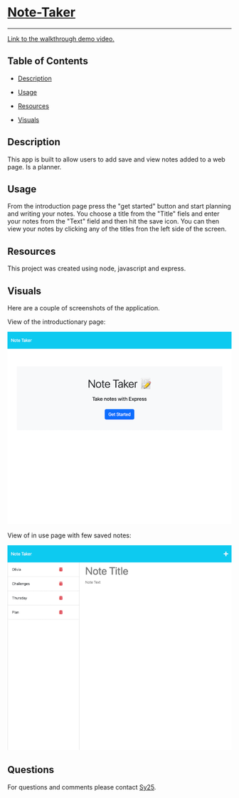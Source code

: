 # [Note-Taker](https://github.com/Saidou25/Note-Taker-)
---

[Link to the walkthrough demo video.](https://drive.google.com/file/d/1quX_I1C5X8KvbVWrpW3F8fdx8Cl_JiOj/view)

## Table of Contents

- [Description](#description)

- [Usage](#usage)

- [Resources](#resources)

- [Visuals](#visuals)


## Description

This app is built to allow users to add save and view notes added to a web page. Is a planner.

## Usage

From the introduction page press the "get started" button and start planning and writing your notes. You choose a title from the "Title" fiels and enter your notes from the "Text" field and then hit the save icon. You can then view your notes by clicking any of the titles fron the left side of the screen.

## Resources

This project was created using node, javascript and express.

## Visuals

Here are a couple of screenshots of the application.

View of the introductionary page:

![Website Sample](./assets/images/note.3.png)

View of in use page with few saved notes:

![Website Sample](./assets/images/note.2.png)

## Questions

For questions and comments please contact [Sy25](https://github.com/Saidou25/Note-Taker-).